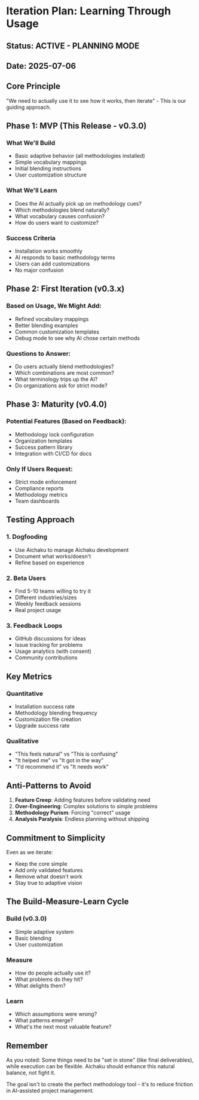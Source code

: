 # Iteration Plan: Learning Through Usage

## Status: ACTIVE - PLANNING MODE

## Date: 2025-07-06

## Core Principle

"We need to actually use it to see how it works, then iterate" - This is our
guiding approach.

## Phase 1: MVP (This Release - v0.3.0)

### What We'll Build

- Basic adaptive behavior (all methodologies installed)
- Simple vocabulary mappings
- Initial blending instructions
- User customization structure

### What We'll Learn

- Does the AI actually pick up on methodology cues?
- Which methodologies blend naturally?
- What vocabulary causes confusion?
- How do users want to customize?

### Success Criteria

- Installation works smoothly
- AI responds to basic methodology terms
- Users can add customizations
- No major confusion

## Phase 2: First Iteration (v0.3.x)

### Based on Usage, We Might Add:

- Refined vocabulary mappings
- Better blending examples
- Common customization templates
- Debug mode to see why AI chose certain methods

### Questions to Answer:

- Do users actually blend methodologies?
- Which combinations are most common?
- What terminology trips up the AI?
- Do organizations ask for strict mode?

## Phase 3: Maturity (v0.4.0)

### Potential Features (Based on Feedback):

- Methodology lock configuration
- Organization templates
- Success pattern library
- Integration with CI/CD for docs

### Only If Users Request:

- Strict mode enforcement
- Compliance reports
- Methodology metrics
- Team dashboards

## Testing Approach

### 1. Dogfooding

- Use Aichaku to manage Aichaku development
- Document what works/doesn't
- Refine based on experience

### 2. Beta Users

- Find 5-10 teams willing to try it
- Different industries/sizes
- Weekly feedback sessions
- Real project usage

### 3. Feedback Loops

- GitHub discussions for ideas
- Issue tracking for problems
- Usage analytics (with consent)
- Community contributions

## Key Metrics

### Quantitative

- Installation success rate
- Methodology blending frequency
- Customization file creation
- Upgrade success rate

### Qualitative

- "This feels natural" vs "This is confusing"
- "It helped me" vs "It got in the way"
- "I'd recommend it" vs "It needs work"

## Anti-Patterns to Avoid

1. **Feature Creep**: Adding features before validating need
2. **Over-Engineering**: Complex solutions to simple problems
3. **Methodology Purism**: Forcing "correct" usage
4. **Analysis Paralysis**: Endless planning without shipping

## Commitment to Simplicity

Even as we iterate:

- Keep the core simple
- Add only validated features
- Remove what doesn't work
- Stay true to adaptive vision

## The Build-Measure-Learn Cycle

### Build (v0.3.0)

- Simple adaptive system
- Basic blending
- User customization

### Measure

- How do people actually use it?
- What problems do they hit?
- What delights them?

### Learn

- Which assumptions were wrong?
- What patterns emerge?
- What's the next most valuable feature?

## Remember

As you noted: Some things need to be "set in stone" (like final deliverables),
while execution can be flexible. Aichaku should enhance this natural balance,
not fight it.

The goal isn't to create the perfect methodology tool - it's to reduce friction
in AI-assisted project management.
